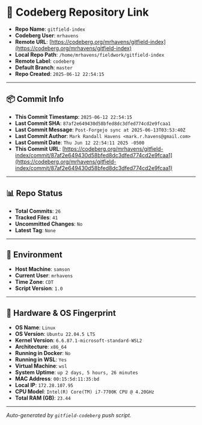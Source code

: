 # 🔗 Codeberg Repository Link

- **Repo Name**: `gitfield-index`
- **Codeberg User**: `mrhavens`
- **Remote URL**: [https://codeberg.org/mrhavens/gitfield-index](https://codeberg.org/mrhavens/gitfield-index)
- **Local Repo Path**: `/home/mrhavens/fieldwork/gitfield-index`
- **Remote Label**: `codeberg`
- **Default Branch**: `master`
- **Repo Created**: `2025-06-12 22:54:15`

---

## 📦 Commit Info

- **This Commit Timestamp**: `2025-06-12 22:54:15`
- **Last Commit SHA**: `87af2e649430d58bfed8dc3dfed774cd2e9fcaa1`
- **Last Commit Message**: `Post-Forgejo sync at 2025-06-13T03:53:40Z`
- **Last Commit Author**: `Mark Randall Havens <mark.r.havens@gmail.com>`
- **Last Commit Date**: `Thu Jun 12 22:54:11 2025 -0500`
- **This Commit URL**: [https://codeberg.org/mrhavens/gitfield-index/commit/87af2e649430d58bfed8dc3dfed774cd2e9fcaa1](https://codeberg.org/mrhavens/gitfield-index/commit/87af2e649430d58bfed8dc3dfed774cd2e9fcaa1)

---

## 📊 Repo Status

- **Total Commits**: `26`
- **Tracked Files**: `41`
- **Uncommitted Changes**: `No`
- **Latest Tag**: `None`

---

## 🧭 Environment

- **Host Machine**: `samson`
- **Current User**: `mrhavens`
- **Time Zone**: `CDT`
- **Script Version**: `1.0`

---

## 🧬 Hardware & OS Fingerprint

- **OS Name**: `Linux`
- **OS Version**: `Ubuntu 22.04.5 LTS`
- **Kernel Version**: `6.6.87.1-microsoft-standard-WSL2`
- **Architecture**: `x86_64`
- **Running in Docker**: `No`
- **Running in WSL**: `Yes`
- **Virtual Machine**: `wsl`
- **System Uptime**: `up 2 days, 5 hours, 26 minutes`
- **MAC Address**: `00:15:5d:11:35:bd`
- **Local IP**: `172.28.107.95`
- **CPU Model**: `Intel(R) Core(TM) i7-7700K CPU @ 4.20GHz`
- **Total RAM (GB)**: `23.44`

---

_Auto-generated by `gitfield-codeberg` push script._
